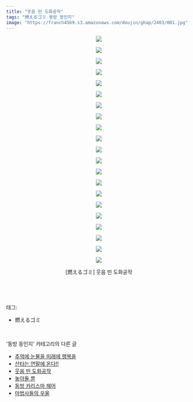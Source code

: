 ```yaml
---
title: "웃음 띤 도화공작"
tags: "燃えるゴミ 동방_동인지"
image: "https://franch4569.s3.amazonaws.com/doujin/ghap/2403/001.jpg"
---
```

<div class="article">
<p style="text-align: center; clear: none; float: none;"><img src="{{ site.imgserver2 }}/ghap/2403/001.jpg"/></p>
<p style="text-align: center; clear: none; float: none;"><img src="{{ site.imgserver2 }}/ghap/2403/002.jpg"/></p>
<p style="text-align: center; clear: none; float: none;"><img src="{{ site.imgserver2 }}/ghap/2403/003.jpg"/></p>
<p style="text-align: center; clear: none; float: none;"><img src="{{ site.imgserver2 }}/ghap/2403/004.jpg"/></p>
<p style="text-align: center; clear: none; float: none;"><img src="{{ site.imgserver2 }}/ghap/2403/005.jpg"/></p>
<p style="text-align: center; clear: none; float: none;"><img src="{{ site.imgserver2 }}/ghap/2403/006.jpg"/></p>
<p style="text-align: center; clear: none; float: none;"><img src="{{ site.imgserver2 }}/ghap/2403/007.jpg"/></p>
<p style="text-align: center; clear: none; float: none;"><img src="{{ site.imgserver2 }}/ghap/2403/008.jpg"/></p>
<p style="text-align: center; clear: none; float: none;"><img src="{{ site.imgserver2 }}/ghap/2403/009.jpg"/></p>
<p style="text-align: center; clear: none; float: none;"><img src="{{ site.imgserver2 }}/ghap/2403/010.jpg"/></p>
<p style="text-align: center; clear: none; float: none;"><img src="{{ site.imgserver2 }}/ghap/2403/011.jpg"/></p>
<p style="text-align: center; clear: none; float: none;"><img src="{{ site.imgserver2 }}/ghap/2403/012.jpg"/></p>
<p style="text-align: center; clear: none; float: none;"><img src="{{ site.imgserver2 }}/ghap/2403/013.jpg"/></p>
<p style="text-align: center; clear: none; float: none;"><img src="{{ site.imgserver2 }}/ghap/2403/014.jpg"/></p>
<p style="text-align: center; clear: none; float: none;"><img src="{{ site.imgserver2 }}/ghap/2403/015.jpg"/></p>
<p style="text-align: center; clear: none; float: none;"><img src="{{ site.imgserver2 }}/ghap/2403/016.jpg"/></p>
<p style="text-align: center; clear: none; float: none;"><img src="{{ site.imgserver2 }}/ghap/2403/017.jpg"/></p>
<p style="text-align: center; clear: none; float: none;"><img src="{{ site.imgserver2 }}/ghap/2403/018.jpg"/></p>
<p style="text-align: center; clear: none; float: none;"><img src="{{ site.imgserver2 }}/ghap/2403/019.jpg"/></p>
<p style="text-align: center; clear: none; float: none;"><img src="{{ site.imgserver2 }}/ghap/2403/020.jpg"/></p>
<p style="text-align: center; clear: none; float: none;"><img src="{{ site.imgserver2 }}/ghap/2403/021.jpg"/></p>
<p style="text-align: center; clear: none; float: none;">[燃えるゴミ] 웃음 띤 도화공작</p>
<p><br/></p>
</div><br/>
<div class="tagTrail">
<p>태그: </p>
<ul>
<li>燃えるゴミ</li>
</ul>
</div><br/>
<div class="another">
<p>'동방 동인지' 카테고리의 다른 글</p>
<ul>
<li><a href="/ghap_2406">추억에 눈물을 미래에 행복을</a></li>
<li><a href="/ghap_2405">산타는 연말에 온다!!</a></li>
<li><a href="/ghap_2403">웃음 띤 도화공작</a></li>
<li><a href="/ghap_2402">놓아둘 뿐</a></li>
<li><a href="/ghap_2401">동방 카리스마 헤어</a></li>
<li><a href="/ghap_2399">마법사들의 우울</a></li>
</ul>
</div><br/>
<div class="cb_module cb_fluid">
<div class="cb_wrt cb_profile">
</div><!-- commentList close -->
</div><br/>
